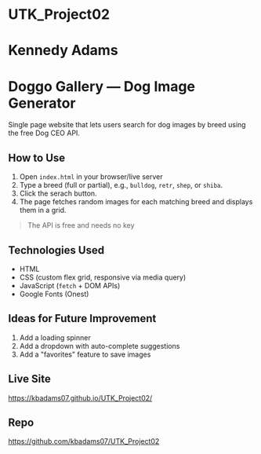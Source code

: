 # UTK_Project02
# Kennedy Adams
# Doggo Gallery — Dog Image Generator

Single page website that lets users search for dog images by breed using the free Dog CEO API. 

## How to Use
1. Open `index.html` in your browser/live server
2. Type a breed (full or partial), e.g., `bulldog`, `retr`, `shep`, or `shiba`.
3. Click the serach button.
4. The page fetches random images for each matching breed and displays them in a grid.

> The API is free and needs no key

## Technologies Used
- HTML
- CSS (custom flex grid, responsive via media query)
- JavaScript (`fetch` + DOM APIs)
- Google Fonts (Onest)


## Ideas for Future Improvement
1. Add a loading spinner
2. Add a dropdown with auto-complete suggestions
3. Add a "favorites" feature to save images


## Live Site
https://kbadams07.github.io/UTK_Project02/

## Repo
https://github.com/kbadams07/UTK_Project02

